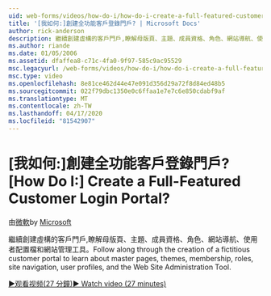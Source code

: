 ```yaml
---
uid: web-forms/videos/how-do-i/how-do-i-create-a-full-featured-customer-login-portal
title: '[我如何:]創建全功能客戶登錄門戶? | Microsoft Docs'
author: rick-anderson
description: 繼續創建虛構的客戶門戶,瞭解母版頁、主題、成員資格、角色、網站導航、使用者配置檔和...
ms.author: riande
ms.date: 01/05/2006
ms.assetid: dfaffea8-c71c-4fa0-9f97-585c9ac95529
msc.legacyurl: /web-forms/videos/how-do-i/how-do-i-create-a-full-featured-customer-login-portal
msc.type: video
ms.openlocfilehash: 8e81ce462d44e47e091d356d29a72f8d84ed48b5
ms.sourcegitcommit: 022f79dbc1350e0c6ffaa1e7e7c6e850cdabf9af
ms.translationtype: MT
ms.contentlocale: zh-TW
ms.lasthandoff: 04/17/2020
ms.locfileid: "81542907"
---
```

# <a name="how-do-i-create-a-full-featured-customer-login-portal"></a><span data-ttu-id="39609-104">[我如何:]創建全功能客戶登錄門戶?</span><span class="sxs-lookup"><span data-stu-id="39609-104">[How Do I:] Create a Full-Featured Customer Login Portal?</span></span>

<span data-ttu-id="39609-105">由[微軟](https://github.com/microsoft)</span><span class="sxs-lookup"><span data-stu-id="39609-105">by [Microsoft](https://github.com/microsoft)</span></span>

<span data-ttu-id="39609-106">繼續創建虛構的客戶門戶,瞭解母版頁、主題、成員資格、角色、網站導航、使用者配置檔和網站管理工具。</span><span class="sxs-lookup"><span data-stu-id="39609-106">Follow along through the creation of a fictitious customer portal to learn about master pages, themes, membership, roles, site navigation, user profiles, and the Web Site Administration Tool.</span></span>

[<span data-ttu-id="39609-107">&#9654;观看视频(27 分鐘)</span><span class="sxs-lookup"><span data-stu-id="39609-107">&#9654; Watch video (27 minutes)</span></span>](https://channel9.msdn.com/Blogs/ASP-NET-Site-Videos/how-do-i-create-a-full-featured-customer-login-portal)

